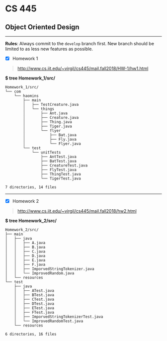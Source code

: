 # CS 445
## Object Oriented Design
---
__Rules__: Always commit to the ```develop``` branch first. New branch should be limited to as less new features as possible.

- [x] Homework 1

> http://www.cs.iit.edu/~virgil/cs445/mail.fall2018/HW-1/hw1.html

__$ tree Homework_1/src/__
```
Homework_1/src/
└── com
    └── haomins
        ├── main
        │   ├── TestCreature.java
        │   └── things
        │       ├── Ant.java
        │       ├── Creature.java
        │       ├── Thing.java
        │       ├── Tiger.java
        │       └── flyer
        │           ├── Bat.java
        │           ├── Fly.java
        │           └── Flyer.java
        └── test
            └── unitTests
                ├── AntTest.java
                ├── BatTest.java
                ├── CreatureTest.java
                ├── FlyTest.java
                ├── ThingTest.java
                └── TigerTest.java

7 directories, 14 files
```
---
- [x] Homework 2

> http://www.cs.iit.edu/~virgil/cs445/mail.fall2018/hw2.html

__$ tree Homework_2/src/__
```
Homework_2/src/
├── main
│   ├── java
│   │   ├── A.java
│   │   ├── B.java
│   │   ├── C.java
│   │   ├── D.java
│   │   ├── E.java
│   │   ├── F.java
│   │   ├── ImporvedStringTokenizer.java
│   │   └── ImprovedRandom.java
│   └── resources
└── test
    ├── java
    │   ├── ATest.java
    │   ├── BTest.java
    │   ├── CTest.java
    │   ├── DTest.java
    │   ├── ETest.java
    │   ├── FTest.java
    │   ├── ImporvedStringTokenizerTest.java
    │   └── ImprovedRandomTest.java
    └── resources

6 directories, 16 files
```